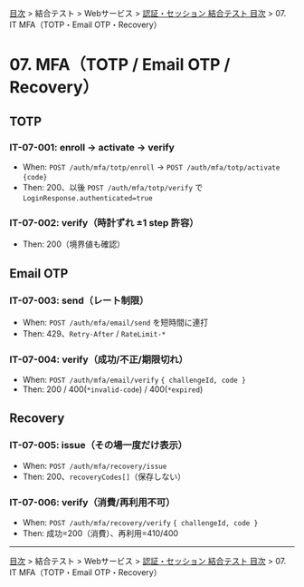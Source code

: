 [目次](../../../目次.md) > 結合テスト > Webサービス > [認証・セッション 結合テスト 目次](目次.md) > 07. IT MFA（TOTP・Email OTP・Recovery）

# 07. MFA（TOTP / Email OTP / Recovery）

## TOTP

### IT-07-001: enroll → activate → verify
- When: `POST /auth/mfa/totp/enroll` → `POST /auth/mfa/totp/activate` `{code}`
- Then: 200、以後 `POST /auth/mfa/totp/verify` で `LoginResponse.authenticated=true`

### IT-07-002: verify（時計ずれ ±1 step 許容）
- Then: 200（境界値も確認）

## Email OTP

### IT-07-003: send（レート制限）
- When: `POST /auth/mfa/email/send` を短時間に連打
- Then: 429、`Retry-After` / `RateLimit-*`

### IT-07-004: verify（成功/不正/期限切れ）
- When: `POST /auth/mfa/email/verify` `{ challengeId, code }`
- Then: 200 / 400(`*invalid-code`) / 400(`*expired`)

## Recovery

### IT-07-005: issue（その場一度だけ表示）
- When: `POST /auth/mfa/recovery/issue`
- Then: 200、`recoveryCodes[]`（保存しない）

### IT-07-006: verify（消費/再利用不可）
- When: `POST /auth/mfa/recovery/verify` `{ challengeId, code }`
- Then: 成功=200（消費）、再利用=410/400

---
[目次](../../../目次.md) > 結合テスト > Webサービス > [認証・セッション 結合テスト 目次](目次.md) > 07. IT MFA（TOTP・Email OTP・Recovery）